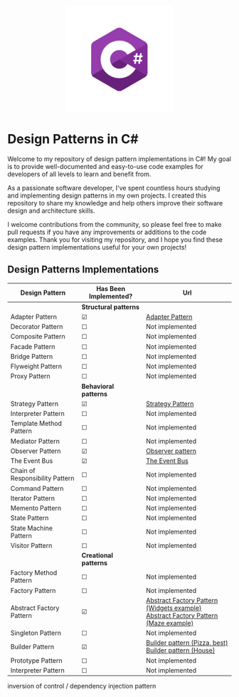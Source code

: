 <p align="center">
  <img src="/assets/csharplogo.png" width="240px" height="240px" />
</p>

# Design Patterns in C#

Welcome to my repository of design pattern implementations in C#! My goal is to provide well-documented and easy-to-use code examples for developers of all levels to learn and benefit from.

As a passionate software developer, I've spent countless hours studying and implementing design patterns in my own projects. I created this repository to share my knowledge and help others improve their software design and architecture skills.

I welcome contributions from the community, so please feel free to make pull requests if you have any improvements or additions to the code examples. Thank you for visiting my repository, and I hope you find these design pattern implementations useful for your own projects!

## Design Patterns Implementations
| Design Pattern | Has Been Implemented? | Url    
| ------------------------------- | --------|--|
|                                 | **Structural patterns**  |   | 
| Adapter Pattern                 | &#9745; | [Adapter Pattern](https://github.com/simonsejse/DesignPatterns-In-CSharp/tree/master/Adapter%20Pattern)
| Decorator Pattern               | &#9744; | Not implemented 
| Composite Pattern               | &#9744; | Not implemented
| Facade Pattern                  | &#9744; | Not implemented 
| Bridge Pattern                  | &#9744; | Not implemented 
| Flyweight Pattern               | &#9744; | Not implemented
| Proxy Pattern                   | &#9744; | Not implemented 
|                                 | **Behavioral patterns** |   | 
| Strategy Pattern                | &#9745; | [Strategy Pattern](https://github.com/simonsejse/DesignPatterns-In-CSharp/tree/master/StrategyDesignPattern)
| Interpreter Pattern             | &#9744; | Not implemented 
| Template Method Pattern         | &#9744; | Not implemented
| Mediator Pattern                | &#9744; | Not implemented 
| Observer Pattern                | &#9745; | [Observer pattern](https://github.com/simonsejse/DesignPatterns-In-CSharp/tree/master/Observer%20Pattern)
| The Event Bus                   | &#9745; | [The Event Bus](https://github.com/simonsejse/DesignPatterns-In-CSharp/tree/master/EventBus)
| Chain of Responsibility Pattern | &#9744; | Not implemented 
| Command Pattern                 | &#9744; | Not implemented 
| Iterator Pattern                | &#9744; | Not implemented
| Memento Pattern                 | &#9744; | Not implemented
| State Pattern                   | &#9744; | Not implemented 
| State Machine Pattern           | &#9744; | Not implemented 
| Visitor Pattern                 | &#9744; | Not implemented
|                                 | **Creational patterns** |   | 
| Factory Method Pattern          | &#9744; | Not implemented 
| Factory Pattern                 | &#9744; | Not implemented
| Abstract Factory Pattern        | &#9745; | [Abstract Factory Pattern (Widgets example)](https://github.com/simonsejse/DesignPatterns-In-CSharp/tree/master/Abstract%20Factory%20Pattern) <br/> [Abstract Factory Pattern (Maze example)](https://github.com/simonsejse/DesignPatterns-In-CSharp/tree/master/Abstract%20Factory%20Pattern%202) 
| Singleton Pattern               | &#9744; | Not implemented 
| Builder Pattern                 | &#9745; | [Builder pattern (Pizza, best)]() <br/> [Builder pattern (House)](https://github.com/simonsejse/DesignPatterns-In-CSharp/tree/master/Builder%20Pattern%20(House)) 
| Prototype Pattern               | &#9744; | Not implemented 
| Interpreter Pattern             | &#9744; | Not implemented 


inversion of control / dependency injection pattern

